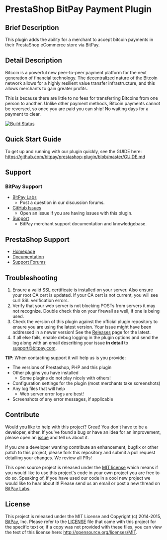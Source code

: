 # PrestaShop BitPay Payment Plugin


## Brief Description

This plugin adds the ability for a merchant to accept bitcoin payments in their PrestaShop eCommerce store via BitPay.


## Detail Description

Bitcoin is a powerful new peer-to-peer payment platform for the next generation of financial technology. The decentralized nature of the Bitcoin network allows for a highly resilient value transfer infrastructure, and this allows merchants to gain greater profits.

This is because there are little to no fees for transferring Bitcoins from one person to another. Unlike other payment methods, Bitcoin payments cannot be reversed, so once you are paid you can ship!  No waiting days for a payment to clear.


[![Build Status](https://travis-ci.org/bitpay/prestashop-plugin.svg?branch=master)](https://travis-ci.org/bitpay/prestashop-plugin)


## Quick Start Guide

To get up and running with our plugin quickly, see the GUIDE here: https://github.com/bitpay/prestashop-plugin/blob/master/GUIDE.md


## Support

### BitPay Support

* [BitPay Labs](https://labs.bitpay.com/c/plugins/prestashop)
  * Post a question in our discussion forums.
* [GitHub Issues](https://github.com/bitpay/prestashop-plugin/issues)
  * Open an issue if you are having issues with this plugin.
* [Support](https://support.bitpay.com)
  * BitPay merchant support documentation and knowledgebase.

## PrestaShop Support

* [Homepage](http://www.prestashop.com)
* [Documentation](http://doc.prestashop.com/)
* [Support Forums](http://www.prestashop.com/forums/)


## Troubleshooting

1. Ensure a valid SSL certificate is installed on your server. Also ensure your root CA cert is updated. If your CA cert is not current, you will see curl SSL verification errors.
2. Verify that your web server is not blocking POSTs from servers it may not recognize. Double check this on your firewall as well, if one is being used.
3. Check the version of this plugin against the official plugin repository to ensure you are using the latest version. Your issue might have been addressed in a newer version! See the [Releases](https://github.com/bitpay/prestashop-plugin/releases) page for the latest.
4. If all else fails, enable debug logging in the plugin options and send the log along with an email describing your issue **in detail** to support@bitpay.com.

**TIP**: When contacting support it will help us is you provide:

* The versions of Prestashop, PHP and this plugin
* Other plugins you have installed
  * Some plugins do not play nicely with others!
* Configuration settings for the plugin (most merchants take screenshots)
* Any log files that will help
  * Web server error logs are best!
* Screenshots of any error messages, if applicable



## Contribute

Would you like to help with this project?  Great!  You don't have to be a developer, either.  If you've found a bug or have an idea for an improvement, please open an [issue](https://github.com/bitpay/prestashop-plugin/issues) and tell us about it.

If you *are* a developer wanting contribute an enhancement, bugfix or other patch to this project, please fork this repository and submit a pull request detailing your changes.  We review all PRs!

This open source project is released under the [MIT license](http://opensource.org/licenses/MIT) which means if you would like to use this project's code in your own project you are free to do so.  Speaking of, if you have used our code in a cool new project we would like to hear about it!  Please send us an email or post a new thread on [BitPay Labs](https://labs.bitpay.com).


## License

This project is released under the MIT License and Copyright (c) 2014-2015, [BitPay](https://bitpay.com), Inc. Please refer to the [LICENSE](https://github.com/bitpay/prestashop-plugin/blob/master/LICENSE) file that came with this project for the specific text or, if a copy was not provided with these files, you can view the text of this license here: http://opensource.org/licenses/MIT.

